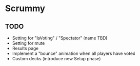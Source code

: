 # Scrummy

## TODO

- Setting for "IsVoting" / "Spectator" (name TBD)
- Setting for mute
- Results page
- Implement a "bounce" animation when all players have voted
- Custom decks (introduce new Setup phase)
